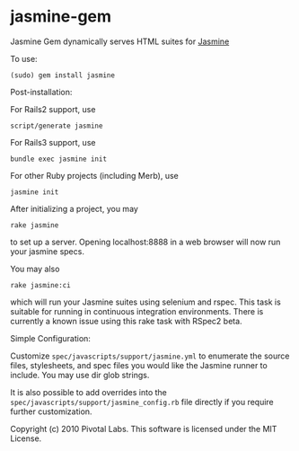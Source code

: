 jasmine-gem
============

Jasmine Gem dynamically serves HTML suites for [Jasmine](http://github.com/pivotal/jasmine)

To use:

`(sudo) gem install jasmine`

Post-installation:

For Rails2 support, use

`script/generate jasmine`

For Rails3 support, use

`bundle exec jasmine init`

For other Ruby projects (including Merb), use

`jasmine init`

After initializing a project, you may

`rake jasmine`

to set up a server. Opening localhost:8888 in a web browser will now run your jasmine specs.

You may also

`rake jasmine:ci`

which will run your Jasmine suites using selenium and rspec. This task is suitable for running in continuous integration environments.  There is currently a known issue using this rake task with RSpec2 beta.

Simple Configuration:

Customize `spec/javascripts/support/jasmine.yml` to enumerate the source files, stylesheets, and spec files you would like the Jasmine runner to include.
You may use dir glob strings.

It is also possible to add overrides into the `spec/javascripts/support/jasmine_config.rb` file directly if you require further customization.

Copyright (c) 2010 Pivotal Labs. This software is licensed under the MIT License.
